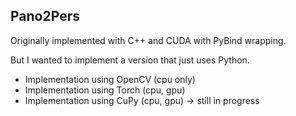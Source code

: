 ## Pano2Pers

Originally implemented with C++ and CUDA with PyBind wrapping.

But I wanted to implement a version that just uses Python.

- Implementation using OpenCV (cpu only)
- Implementation using Torch (cpu, gpu)
- Implementation using CuPy (cpu, gpu) -> still in progress
